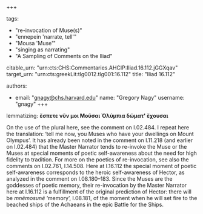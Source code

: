 +++

tags:
- "re-invocation of Muse(s)"
- "ennepein &#39;narrate, tell&#39;"
- "Mousa &#39;Muse&#39;"
- "singing as narrating"
- "A Sampling of Comments on the Iliad"

citable_urn: "urn:cts:CHS:Commentaries.AHCIP:Iliad.16.112.jGGXqav"
target_urn: "urn:cts:greekLit:tlg0012.tlg001:16.112"
title: "Iliad 16.112"

authors:
- email: "gnagy@chs.harvard.edu"
  name: "Gregory Nagy"
  username: "gnagy"
+++

<p>lemmatizing: <strong>ἔσπετε νῦν μοι Μοῦσαι Ὀλύμπια δώματ&#x27; ἔχουσαι</strong></p><p>On the use of the plural here, see the comment on I.02.484. I repeat here the translation: ‘tell me now, you Muses who have your dwellings on Mount Olympus’. It has already been noted in the comment on I.11.218 (and earlier on I.02.484) that the Master Narrator tends to re-invoke the Muse or the Muses at special moments of poetic self-awareness about the need for high fidelity to tradition. For more on the poetics of re-invocation, see also the comments on I.02.761, I.14.508. Here at I.16.112 the special moment of poetic self-awareness corresponds to the heroic self-awareness of Hector, as analyzed in the comment on I.08.180–183. Since the Muses are the goddesses of poetic memory, their re-invocation by the Master Narrator here at I.16.112 is a fulfillment of the original prediction of Hector: there will be <em>mnēmosunē</em> ‘memory’, I.08.181, of the moment when he will set fire to the beached ships of the Achaeans in the epic Battle for the Ships.</p>
